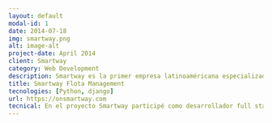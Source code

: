 ```yaml
---
layout: default
modal-id: 1
date: 2014-07-18
img: smartway.png
alt: image-alt
project-date: April 2014
client: Smartway
category: Web Development
description: Smartway es la primer empresa latinoaméricana especializada en servicios telemáticos para vehículos pesados y maquinarias con comunicación con la computadora a bordo (ECU). Propone soluciones inteligentes e innovadoras para brindarle a sus clientes la posibilidad de acceder de forma remota y en tiempo real a los indicadores claves de sus vehículos y maquinarias; permitiéndole aumentar la producción, así como reducir los costos de operación y mantenimiento.
title: Smartway Flota Management
tecnologies: [Python, django]
url: https://onsmartway.com
tecnical: En el proyecto Smartway participé como desarrollador full stack python-django durante 3 años, siendo en los últimos dos de ellos cabeza del equipo Scrum de desarrollo en el puesto de Scrum Máster.<br/>La aplicación cuenta con componentes de bajo nivel que interactúan a nivel de sockets con las computadoras de los vehículos y luego envían la información un servidor de backend vía web service, y luego dicha información es consumida por una plataforma web que ofrece las siguientes funcionalidades a sus clientes:<br/><ul><li>Monitoreo de vehículos geolocalizados en tiempo real.</li><li>Sistema de alarmas de geocercas, combustible, velocidad, carga, con notificaciones en tiempo real.</li><li>Reportes de flota mensuales o por períodos de tiempo específicos.</li><li>Sistema de ingreso de labores agrícolas y planificación del uso de suelo, con visualización gráfica de indicadores.</li><li>Mapas de rendimiento de la cosecha.</li></ul><br/>El sistema cuenta con una infraestructura de cluster de servidores AWS para 3 componentes distintos:<br/><ul><li>Servidor de comunicación con vehículos y obtención de información.</li><li>Servidor de Backend encargado de almacenar y procesar la información, y luego proveerla a la plataforma web.</li><li>Servidor web con acceso privado para los clientes del sistema.</li><li>Bases de datos relacionales Postgres y no-relacionales MongoDB.</li></ul><br/>
---
```

